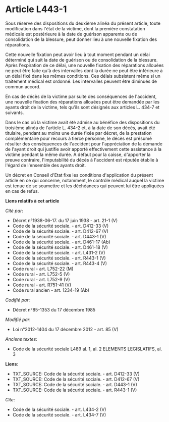 # Article L443-1

Sous réserve des dispositions du deuxième alinéa du présent article, toute modification dans l'état de la victime, dont la
première constatation médicale est postérieure à la date de guérison apparente ou de consolidation de la blessure, peut
donner lieu à une nouvelle fixation des réparations. 

Cette nouvelle fixation peut avoir lieu à tout moment pendant un délai déterminé qui suit la date de guérison ou de
consolidation de la blessure. Après l'expiration de ce délai, une nouvelle fixation des réparations allouées ne peut être
faite qu'à des intervalles dont la durée ne peut être inférieure à un délai fixé dans les mêmes conditions. Ces délais
subsistent même si un traitement médical est ordonné. Les intervalles peuvent être diminués de commun accord. 

En cas de décès de la victime par suite des conséquences de l'accident, une nouvelle fixation des réparations allouées peut
être demandée par les ayants droit de la victime, tels qu'ils sont désignés aux articles L. 434-7 et suivants. 

Dans le cas où la victime avait été admise au bénéfice des dispositions du troisième alinéa de l'article L. 434-2 et, à la
date de son décès, avait été titulaire, pendant au moins une durée fixée par décret, de la prestation complémentaire pour
recours à tierce personne, le décès est présumé résulter des conséquences de l'accident pour l'appréciation de la demande de
l'ayant droit qui justifie avoir apporté effectivement cette assistance à la victime pendant la même durée. A défaut pour la
caisse, d'apporter la preuve contraire, l'imputabilité du décès à l'accident est réputée établie à l'égard de l'ensemble des
ayants droit. 

Un décret en Conseil d'Etat fixe les conditions d'application du présent article en ce qui concerne, notamment, le contrôle
médical auquel la victime est tenue de se soumettre et les déchéances qui peuvent lui être appliquées en cas de refus.

**Liens relatifs à cet article**

_Cité par_:

  - Décret n°1938-06-17. du 17 juin 1938 - art. 21-1 (V)
  - Code de la sécurité sociale. - art. D412-33 (V)
  - Code de la sécurité sociale. - art. D412-67 (V)
  - Code de la sécurité sociale. - art. D443-1 (V)
  - Code de la sécurité sociale. - art. D461-17 (Ab)
  - Code de la sécurité sociale. - art. D461-18 (V)
  - Code de la sécurité sociale. - art. L431-2 (V)
  - Code de la sécurité sociale. - art. R443-1 (V)
  - Code de la sécurité sociale. - art. R443-4 (V)
  - Code rural - art. L752-22 (M)
  - Code rural - art. L752-5 (V)
  - Code rural - art. L752-9 (V)
  - Code rural - art. R751-41 (V)
  - Code rural ancien - art. 1234-19 (Ab)

_Codifié par_:

  - Décret n°85-1353 du 17 décembre 1985

_Modifié par_:

  - Loi n°2012-1404 du 17 décembre 2012 - art. 85 (V)

_Anciens textes_:

  - Code de la sécurité sociale L489 al. 1, al. 2 ELEMENTS LEGISLATIFS, al. 3

**Liens**:

  - TXT_SOURCE: Code de la sécurité sociale. - art. D412-33 (V)
  - TXT_SOURCE: Code de la sécurité sociale. - art. D412-67 (V)
  - TXT_SOURCE: Code de la sécurité sociale. - art. D443-1 (V)
  - TXT_SOURCE: Code de la sécurité sociale. - art. R443-1 (V)

_Cite_:

  - Code de la sécurité sociale. - art. L434-2 (V)
  - Code de la sécurité sociale. - art. L434-7 (V)
